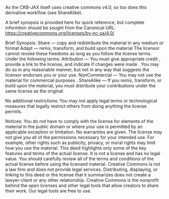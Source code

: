 As the CKB-JAX itself uses creative commons v4.0, so too does this derivative workflow (see ShareAlike). 

A brief synopsis is provided here for quick reference, but complete informtion should be sought from the Canonical URL: https://creativecommons.org/licenses/by-nc-sa/4.0/

Brief Synopsis:
Share — copy and redistribute the material in any medium or format
Adapt — remix, transform, and build upon the material
The licensor cannot revoke these freedoms as long as you follow the license terms.
Under the following terms:
Attribution — You must give appropriate credit , provide a link to the license, and indicate if changes were made . You may do so in any reasonable manner, but not in any way that suggests the licensor endorses you or your use.
NonCommercial — You may not use the material for commercial purposes .
ShareAlike — If you remix, transform, or build upon the material, you must distribute your contributions under the same license as the original.

No additional restrictions:
You may not apply legal terms or technological measures that legally restrict others from doing anything the license permits.

Notices:
You do not have to comply with the license for elements of the material in the public domain or where your use is permitted by an applicable exception or limitation.
No warranties are given. The license may not give you all of the permissions necessary for your intended use. For example, other rights such as publicity, privacy, or moral rights may limit how you use the material.
This deed highlights only some of the key features and terms of the actual license. It is not a license and has no legal value. You should carefully review all of the terms and conditions of the actual license before using the licensed material.
Creative Commons is not a law firm and does not provide legal services. Distributing, displaying, or linking to this deed or the license that it summarizes does not create a lawyer-client or any other relationship.
Creative Commons is the nonprofit behind the open licenses and other legal tools that allow creators to share their work. Our legal tools are free to use.
